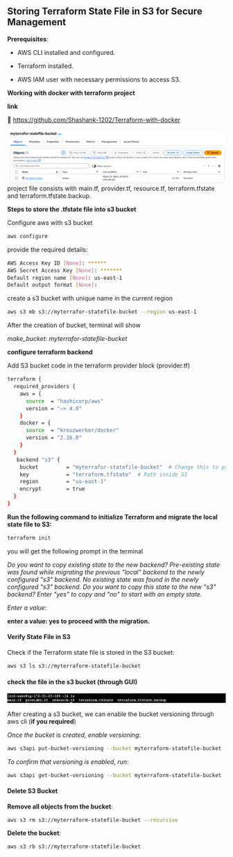 ## Storing Terraform State File in S3 for Secure Management

**Prerequisites**:

- AWS CLI installed and configured.

- Terraform installed.

- AWS IAM user with necessary permissions to access S3.

**Working with docker with terraform project**

**link** 

🔗  https://github.com/Shashank-1202/Terraform-with-docker

![alt text](image.png)
project file consists with main.tf, provider.tf, resource.tf, terraform.tfstate and terraform.tfstate.backup.

**Steps to store the .tfstate file into s3 bucket**

Configure aws with s3 bucket
```sh
aws configure
```
provide the required details:
```sh
AWS Access Key ID [None]: ******
AWS Secret Access Key [None]: *******
Default region name [None]: us-east-1
Default output format [None]: 
```
create a s3 bucket with unique name in the current region
```sh
aws s3 mb s3://myterrafor-statefile-bucket --region us-east-1
```
After the creation of bucket, terminal will show

*make_bucket: myterrafor-statefile-bucket*

**configure terraform backend**

Add S3 bucket code in the terraform provider block (provider.tf)
```sh
terraform {
  required_providers {
    aws = {
      source  = "hashicorp/aws"
      version = "~> 4.0"
    }
    docker = {
      source  = "kreuzwerker/docker"
      version = "2.16.0"
    }
  }
   backend "s3" {
    bucket         = "myterrafor-statefile-bucket"  # Change this to your actual S3 bucket name
    key            = "terraform.tfstate"  # Path inside S3
    region         = "us-east-1"
    encrypt        = true
  }
}
```
**Run the following command to initialize Terraform and migrate the local state file to S3:**
```sh
terraform init
```
you will get the following prompt in the terminal

*Do you want to copy existing state to the new backend?*
  *Pre-existing state was found while migrating the previous "local" backend to the*
  *newly configured "s3" backend. No existing state was found in the newly*
  *configured "s3" backend. Do you want to copy this state to the new "s3"*
  *backend? Enter "yes" to copy and "no" to start with an empty state.*

  *Enter a value*:

  **enter a value: yes to proceed with the migration.**

  #### Verify State File in S3

  Check if the Terraform state file is stored in the S3 bucket:
  
  ```sh
  aws s3 ls s3://myterraform-statefile-bucket
  ```

  #### check the file in the s3 bucket (through GUI)
  ![alt text](image-1.png)


  After creating a s3 bucket, we can enable the bucket versioning through aws cli (**if you required**)

  *Once the bucket is created, enable versioning*:
 ```sh
 aws s3api put-bucket-versioning --bucket myterraform-statefile-bucket --versioning-configuration Status=Enabled
 ```
 *To confirm that versioning is enabled, run*:
 ```sh
 aws s3api get-bucket-versioning --bucket myterraform-statefile-bucket
 ```
 #### Delete S3 Bucket


**Remove all objects from the bucket**:
```sh
aws s3 rm s3://myterraform-statefile-bucket --recursive
```
**Delete the bucket**:
```sh
aws s3 rb s3://myterraform-statefile-bucket
```
